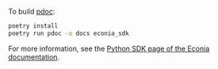 To build [pdoc](https://pdoc.dev/docs/pdoc.html):

```zsh
poetry install
poetry run pdoc -o docs econia_sdk
```

For more information, see the [Python SDK page of the Econia documentation](https://econia.dev/off-chain/python-sdk).
